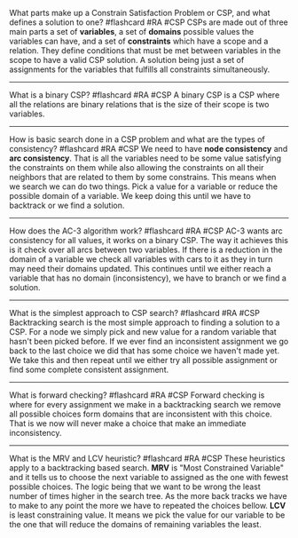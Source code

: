 
What parts make up a Constrain Satisfaction Problem or CSP, and what defines a solution to one? #flashcard #RA #CSP
	CSPs are made out of three main parts a set of **variables**, a set of **domains** possible values the variables can have, and a set of **constraints** which have a scope and a relation. They define conditions that must be met between variables in the scope to have a valid CSP solution. A solution being just a set of assignments for the variables that fulfills all constraints simultaneously.

---

What is a binary CSP? #flashcard #RA #CSP 
	A binary CSP is a CSP where all the relations are binary relations that is the size of their scope is two variables.

---

How is basic search done in a CSP problem and what are the types of consistency? #flashcard #RA #CSP 
	We need to have **node consistency** and **arc consistency**. That is all the variables need to be some value satisfying the constraints on them while also allowing the constraints on all their neighbors that are related to them by some constrains. This means when we search we can do two things. Pick a value for a variable or reduce the possible domain of a variable. We keep doing this until we have to backtrack or we find a solution. 

---
How does the AC-3 algorithm work? #flashcard #RA #CSP 
	AC-3 wants arc consistency for all values, it works on a binary CSP. The way it achieves this is it check over all arcs between two variables. If there is a reduction in the domain of a variable we check all variables with cars to it as they in turn may need their domains updated. This continues until we either reach a variable that has no domain (inconsistency), we have to branch or we find a solution.

---

What is the simplest approach to CSP search? #flashcard #RA #CSP 
	Backtracking search is the most simple approach to finding a solution to a CSP. For a node we simply pick and new value for a random variable that hasn't been picked before. If we ever find an inconsistent assignment we go back to the last choice we did that has some choice we haven't made yet. We take this and then repeat until we either try all possible assignment or find some complete consistent assignment.

---
What is forward checking? #flashcard #RA #CSP 
	Forward checking is where for every assignment we make in a backtracking search we remove all possible choices form domains that are inconsistent with this choice. That is we now will never make a choice that make an immediate inconsistency.

---

What is the MRV and LCV heuristic? #flashcard #RA #CSP 
	These heuristics apply to a backtracking based search.
	**MRV** is  "Most Constrained Variable" and it tells us to choose the next variable to assigned as the one with fewest possible choices. The logic being that we want to be wrong the least number of times higher in the search tree. As the more back tracks we have to make to any point the more we have to repeated the choices bellow.
	**LCV** is least constraining value. It means we pick the value for our variable to be the one that will reduce the domains of remaining variables the least.